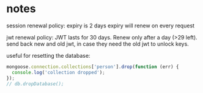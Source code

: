 # notes

session renewal policy:
expiry is 2 days
expiry will renew on every request

jwt renewal policy:
JWT lasts for 30 days. Renew only after a day (>29 left). send back new and old jwt, in case they need the old jwt to unlock keys.

useful for resetting the database:

```js
mongoose.connection.collections['person'].drop(function (err) {
  console.log('collection dropped');
});
// db.dropDatabase();
```
